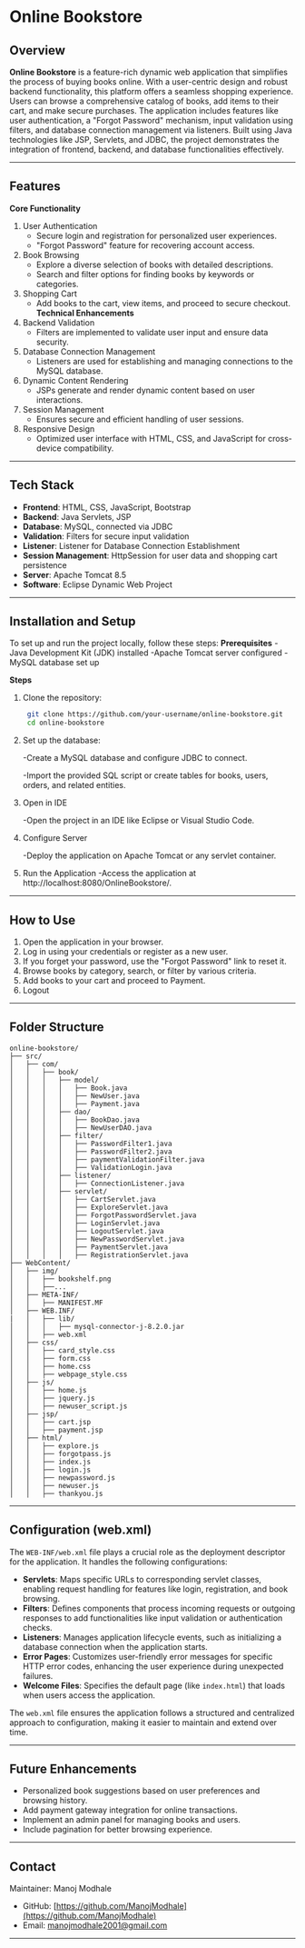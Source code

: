 # Online Bookstore

## Overview

**Online Bookstore** is a feature-rich dynamic web application that simplifies the process of buying books online. With a user-centric design and robust backend functionality, this platform offers a seamless shopping experience. Users can browse a comprehensive catalog of books, add items to their cart, and make secure purchases. The application includes features like user authentication, a "Forgot Password" mechanism, input validation using filters, and database connection management via listeners. Built using Java technologies like JSP, Servlets, and JDBC, the project demonstrates the integration of frontend, backend, and database functionalities effectively.

---

## Features

**Core Functionality**
1. User Authentication
   - Secure login and registration for personalized user experiences.
   - "Forgot Password" feature for recovering account access.
2. Book Browsing
   - Explore a diverse selection of books with detailed descriptions.
   - Search and filter options for finding books by keywords or categories.
3. Shopping Cart
   - Add books to the cart, view items, and proceed to secure checkout.
**Technical Enhancements**
4. Backend Validation
   - Filters are implemented to validate user input and ensure data security.
5. Database Connection Management
   - Listeners are used for establishing and managing connections to the MySQL database.
6. Dynamic Content Rendering
   - JSPs generate and render dynamic content based on user interactions.
7. Session Management
   - Ensures secure and efficient handling of user sessions.
8. Responsive Design
   - Optimized user interface with HTML, CSS, and JavaScript for cross-device compatibility.

---

## Tech Stack

- **Frontend**: HTML, CSS, JavaScript, Bootstrap
- **Backend**: Java Servlets, JSP
- **Database**: MySQL, connected via JDBC
- **Validation**: Filters for secure input validation
- **Listener**: Listener for Database Connection Establishment
- **Session Management**: HttpSession for user data and shopping cart persistence 
- **Server**: Apache Tomcat 8.5
- **Software**: Eclipse Dynamic Web Project

---

## Installation and Setup

To set up and run the project locally, follow these steps:
**Prerequisites**
   -Java Development Kit (JDK) installed
   -Apache Tomcat server configured
   -MySQL database set up

**Steps**

1. Clone the repository:

   ```bash
    git clone https://github.com/your-username/online-bookstore.git
    cd online-bookstore

   ```

2. Set up the database:

   -Create a MySQL database and configure JDBC to connect.
 
   -Import the provided SQL script or create tables for books, users, orders, and related entities.

3. Open in IDE
 
   -Open the project in an IDE like Eclipse or Visual Studio Code.

4. Configure Server

   -Deploy the application on Apache Tomcat or any servlet container.

5. Run the Application
   -Access the application at http://localhost:8080/OnlineBookstore/.

---

## How to Use

1. Open the application in your browser.
2. Log in using your credentials or register as a new user.
3. If you forget your password, use the "Forgot Password" link to reset it.
4. Browse books by category, search, or filter by various criteria.
5. Add books to your cart and proceed to Payment.
6. Logout

---

## Folder Structure

```
online-bookstore/
├── src/
│   ├── com/
│   │   ├── book/
│   │   │   ├── model/
│   │   │   │   ├── Book.java
│   │   │   │   ├── NewUser.java
│   │   │   │   ├── Payment.java
│   │   │   ├── dao/
│   │   │   │   ├── BookDao.java
│   │   │   │   ├── NewUserDAO.java
│   │   │   ├── filter/
│   │   │   │   ├── PasswordFilter1.java
│   │   │   │   ├── PasswordFilter2.java
│   │   │   │   ├── paymentValidationFilter.java
│   │   │   │   ├── ValidationLogin.java
│   │   │   ├── listener/
│   │   │   │   ├── ConnectionListener.java
│   │   │   ├── servlet/
│   │   │   │   ├── CartServlet.java
│   │   │   │   ├── ExploreServlet.java
│   │   │   │   ├── ForgotPasswordServlet.java
│   │   │   │   ├── LoginServlet.java
│   │   │   │   ├── LogoutServlet.java
│   │   │   │   ├── NewPasswordServlet.java
│   │   │   │   ├── PaymentServlet.java
│   │   │   │   ├── RegistrationServlet.java
├── WebContent/
│   ├── img/
│   │   ├── bookshelf.png
│   │   ├──...
│   ├── META-INF/
│   │   ├── MANIFEST.MF
│   ├── WEB.INF/
|   │   ├── lib/
│   │   │   ├── mysql-connector-j-8.2.0.jar
│   │   ├── web.xml
│   ├── css/
│   │   ├── card_style.css
│   │   ├── form.css
│   │   ├── home.css
│   │   ├── webpage_style.css
│   ├── js/
│   │   ├── home.js
│   │   ├── jquery.js
│   │   ├── newuser_script.js
│   ├── jsp/
│   │   ├── cart.jsp
│   │   ├── payment.jsp
│   ├── html/
│   │   ├── explore.js
│   │   ├── forgotpass.js
│   │   ├── index.js
│   │   ├── login.js
│   │   ├── newpassword.js
│   │   ├── newuser.js
│   │   ├── thankyou.js
```

---

## Configuration (web.xml)

The `WEB-INF/web.xml` file plays a crucial role as the deployment descriptor for the application. It handles the following configurations:

- **Servlets**: Maps specific URLs to corresponding servlet classes, enabling request handling for features like login, registration, and book browsing.
- **Filters**: Defines components that process incoming requests or outgoing responses to add functionalities like input validation or authentication checks.
- **Listeners**: Manages application lifecycle events, such as initializing a database connection when the application starts.
- **Error Pages**: Customizes user-friendly error messages for specific HTTP error codes, enhancing the user experience during unexpected failures.
- **Welcome Files**: Specifies the default page (like `index.html`) that loads when users access the application.

The `web.xml` file ensures the application follows a structured and centralized approach to configuration, making it easier to maintain and extend over time.

---

## Future Enhancements

- Personalized book suggestions based on user preferences and browsing history.
- Add payment gateway integration for online transactions.
- Implement an admin panel for managing books and users.
- Include pagination for better browsing experience.

---

## Contact

Maintainer: Manoj Modhale

- GitHub: [https://github.com/ManojModhale](https://github.com/ManojModhale)
- Email: [manojmodhale2001@gmail.com](mailto\:manojmodhale2001@gmail.com)

---

